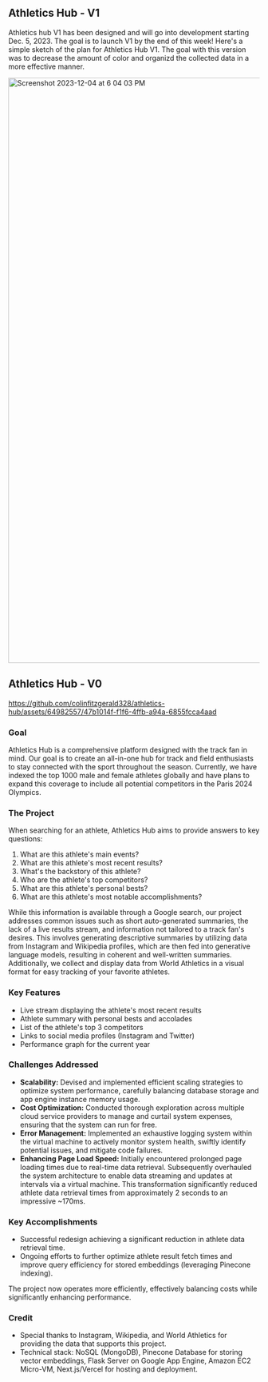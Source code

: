 ## Athletics Hub - V1 

Athletics hub V1 has been designed and will go into development starting Dec. 5, 2023. The goal is to launch V1 by the end of this week! Here's a simple sketch of the plan for Athletics Hub V1. The goal with this version was to decrease the amount of color and organizd the collected data in a more effective manner. 

<img width="1171" alt="Screenshot 2023-12-04 at 6 04 03 PM" src="https://github.com/colinfitzgerald328/athletics-hub/assets/64982557/b253dee8-b0c5-427b-bd9d-be2c8dfdae6a">


## Athletics Hub - V0 

https://github.com/colinfitzgerald328/athletics-hub/assets/64982557/47b1014f-f1f6-4ffb-a94a-6855fcca4aad

### Goal

Athletics Hub is a comprehensive platform designed with the track fan in mind. Our goal is to create an all-in-one hub for track and field enthusiasts to stay connected with the sport throughout the season. Currently, we have indexed the top 1000 male and female athletes globally and have plans to expand this coverage to include all potential competitors in the Paris 2024 Olympics.

### The Project

When searching for an athlete, Athletics Hub aims to provide answers to key questions:

1. What are this athlete's main events?
2. What are this athlete's most recent results?
3. What's the backstory of this athlete?
4. Who are the athlete's top competitors?
5. What are this athlete's personal bests?
6. What are this athlete's most notable accomplishments?

While this information is available through a Google search, our project addresses common issues such as short auto-generated summaries, the lack of a live results stream, and information not tailored to a track fan's desires. This involves generating descriptive summaries by utilizing data from Instagram and Wikipedia profiles, which are then fed into generative language models, resulting in coherent and well-written summaries. Additionally, we collect and display data from World Athletics in a visual format for easy tracking of your favorite athletes.

### Key Features

- Live stream displaying the athlete's most recent results
- Athlete summary with personal bests and accolades
- List of the athlete's top 3 competitors
- Links to social media profiles (Instagram and Twitter)
- Performance graph for the current year


### Challenges Addressed

- **Scalability:** Devised and implemented efficient scaling strategies to optimize system performance, carefully balancing database storage and app engine instance memory usage.
- **Cost Optimization:** Conducted thorough exploration across multiple cloud service providers to manage and curtail system expenses, ensuring that the system can run for free. 
- **Error Management:** Implemented an exhaustive logging system within the virtual machine to actively monitor system health, swiftly identify potential issues, and mitigate code failures.
- **Enhancing Page Load Speed:** Initially encountered prolonged page loading times due to real-time data retrieval. Subsequently overhauled the system architecture to enable data streaming and updates at intervals via a virtual machine. This transformation significantly reduced athlete data retrieval times from approximately 2 seconds to an impressive ~170ms.


### Key Accomplishments

- Successful redesign achieving a significant reduction in athlete data retrieval time.
- Ongoing efforts to further optimize athlete result fetch times and improve query efficiency for stored embeddings (leveraging Pinecone indexing).

The project now operates more efficiently, effectively balancing costs while significantly enhancing performance.

### Credit

- Special thanks to Instagram, Wikipedia, and World Athletics for providing the data that supports this project.
- Technical stack: NoSQL (MongoDB), Pinecone Database for storing vector embeddings, Flask Server on Google App Engine, Amazon EC2 Micro-VM, Next.js/Vercel for hosting and deployment.
